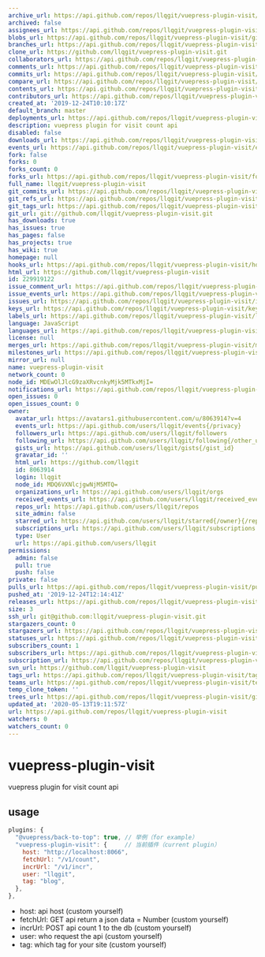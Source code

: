 ```yaml
---
archive_url: https://api.github.com/repos/llqgit/vuepress-plugin-visit/{archive_format}{/ref}
archived: false
assignees_url: https://api.github.com/repos/llqgit/vuepress-plugin-visit/assignees{/user}
blobs_url: https://api.github.com/repos/llqgit/vuepress-plugin-visit/git/blobs{/sha}
branches_url: https://api.github.com/repos/llqgit/vuepress-plugin-visit/branches{/branch}
clone_url: https://github.com/llqgit/vuepress-plugin-visit.git
collaborators_url: https://api.github.com/repos/llqgit/vuepress-plugin-visit/collaborators{/collaborator}
comments_url: https://api.github.com/repos/llqgit/vuepress-plugin-visit/comments{/number}
commits_url: https://api.github.com/repos/llqgit/vuepress-plugin-visit/commits{/sha}
compare_url: https://api.github.com/repos/llqgit/vuepress-plugin-visit/compare/{base}...{head}
contents_url: https://api.github.com/repos/llqgit/vuepress-plugin-visit/contents/{+path}
contributors_url: https://api.github.com/repos/llqgit/vuepress-plugin-visit/contributors
created_at: '2019-12-24T10:10:17Z'
default_branch: master
deployments_url: https://api.github.com/repos/llqgit/vuepress-plugin-visit/deployments
description: vuepress plugin for visit count api
disabled: false
downloads_url: https://api.github.com/repos/llqgit/vuepress-plugin-visit/downloads
events_url: https://api.github.com/repos/llqgit/vuepress-plugin-visit/events
fork: false
forks: 0
forks_count: 0
forks_url: https://api.github.com/repos/llqgit/vuepress-plugin-visit/forks
full_name: llqgit/vuepress-plugin-visit
git_commits_url: https://api.github.com/repos/llqgit/vuepress-plugin-visit/git/commits{/sha}
git_refs_url: https://api.github.com/repos/llqgit/vuepress-plugin-visit/git/refs{/sha}
git_tags_url: https://api.github.com/repos/llqgit/vuepress-plugin-visit/git/tags{/sha}
git_url: git://github.com/llqgit/vuepress-plugin-visit.git
has_downloads: true
has_issues: true
has_pages: false
has_projects: true
has_wiki: true
homepage: null
hooks_url: https://api.github.com/repos/llqgit/vuepress-plugin-visit/hooks
html_url: https://github.com/llqgit/vuepress-plugin-visit
id: 229919122
issue_comment_url: https://api.github.com/repos/llqgit/vuepress-plugin-visit/issues/comments{/number}
issue_events_url: https://api.github.com/repos/llqgit/vuepress-plugin-visit/issues/events{/number}
issues_url: https://api.github.com/repos/llqgit/vuepress-plugin-visit/issues{/number}
keys_url: https://api.github.com/repos/llqgit/vuepress-plugin-visit/keys{/key_id}
labels_url: https://api.github.com/repos/llqgit/vuepress-plugin-visit/labels{/name}
language: JavaScript
languages_url: https://api.github.com/repos/llqgit/vuepress-plugin-visit/languages
license: null
merges_url: https://api.github.com/repos/llqgit/vuepress-plugin-visit/merges
milestones_url: https://api.github.com/repos/llqgit/vuepress-plugin-visit/milestones{/number}
mirror_url: null
name: vuepress-plugin-visit
network_count: 0
node_id: MDEwOlJlcG9zaXRvcnkyMjk5MTkxMjI=
notifications_url: https://api.github.com/repos/llqgit/vuepress-plugin-visit/notifications{?since,all,participating}
open_issues: 0
open_issues_count: 0
owner:
  avatar_url: https://avatars1.githubusercontent.com/u/8063914?v=4
  events_url: https://api.github.com/users/llqgit/events{/privacy}
  followers_url: https://api.github.com/users/llqgit/followers
  following_url: https://api.github.com/users/llqgit/following{/other_user}
  gists_url: https://api.github.com/users/llqgit/gists{/gist_id}
  gravatar_id: ''
  html_url: https://github.com/llqgit
  id: 8063914
  login: llqgit
  node_id: MDQ6VXNlcjgwNjM5MTQ=
  organizations_url: https://api.github.com/users/llqgit/orgs
  received_events_url: https://api.github.com/users/llqgit/received_events
  repos_url: https://api.github.com/users/llqgit/repos
  site_admin: false
  starred_url: https://api.github.com/users/llqgit/starred{/owner}{/repo}
  subscriptions_url: https://api.github.com/users/llqgit/subscriptions
  type: User
  url: https://api.github.com/users/llqgit
permissions:
  admin: false
  pull: true
  push: false
private: false
pulls_url: https://api.github.com/repos/llqgit/vuepress-plugin-visit/pulls{/number}
pushed_at: '2019-12-24T12:14:41Z'
releases_url: https://api.github.com/repos/llqgit/vuepress-plugin-visit/releases{/id}
size: 3
ssh_url: git@github.com:llqgit/vuepress-plugin-visit.git
stargazers_count: 0
stargazers_url: https://api.github.com/repos/llqgit/vuepress-plugin-visit/stargazers
statuses_url: https://api.github.com/repos/llqgit/vuepress-plugin-visit/statuses/{sha}
subscribers_count: 1
subscribers_url: https://api.github.com/repos/llqgit/vuepress-plugin-visit/subscribers
subscription_url: https://api.github.com/repos/llqgit/vuepress-plugin-visit/subscription
svn_url: https://github.com/llqgit/vuepress-plugin-visit
tags_url: https://api.github.com/repos/llqgit/vuepress-plugin-visit/tags
teams_url: https://api.github.com/repos/llqgit/vuepress-plugin-visit/teams
temp_clone_token: ''
trees_url: https://api.github.com/repos/llqgit/vuepress-plugin-visit/git/trees{/sha}
updated_at: '2020-05-13T19:11:57Z'
url: https://api.github.com/repos/llqgit/vuepress-plugin-visit
watchers: 0
watchers_count: 0
---
```


# vuepress-plugin-visit

vuepress plugin for visit count api

## usage

```js
plugins: {
  "@vuepress/back-to-top": true, // 举例（for example）
  "vuepress-plugin-visit": {     // 当前插件（current plugin）
    host: "http://localhost:8066",
    fetchUrl: "/v1/count",
    incrUrl: "/v1/incr",
    user: "llqgit",
    tag: "blog",
  },
},
```

- host: api host (custom yourself)
- fetchUrl: GET api return a json data = Number (custom yourself)
- incrUrl: POST api count 1 to the db (custom yourself)
- user: who request the api (custom yourself)
- tag: which tag for your site (custom yourself)
